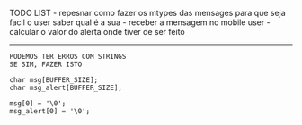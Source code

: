 TODO LIST
    - repesnar como fazer os mtypes das mensages para que seja facil o user saber qual é a sua
    - receber a mensagem no mobile user
    - calcular o valor do alerta onde tiver de ser feito

----

    PODEMOS TER ERROS COM STRINGS
    SE SIM, FAZER ISTO 

    char msg[BUFFER_SIZE];
    char msg_alert[BUFFER_SIZE];

    msg[0] = '\0';
    msg_alert[0] = '\0';